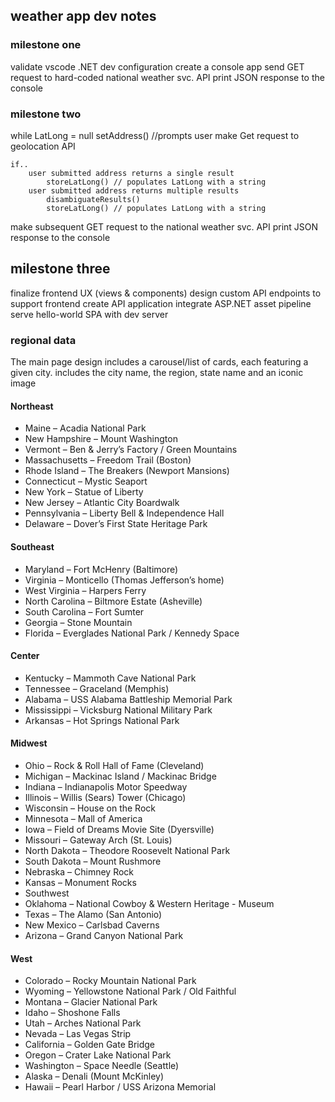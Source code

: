 ## weather app dev notes

### milestone one
validate vscode .NET dev configuration
create a console app
send GET request to hard-coded national weather svc. API
print JSON response to the console

### milestone two

while LatLong = null
    setAddress() //prompts user
    make Get request to geolocation API

    if..
        user submitted address returns a single result
            storeLatLong() // populates LatLong with a string
        user submitted address returns multiple results
            disambiguateResults()
            storeLatLong() // populates LatLong with a string


make subsequent GET request to the national weather svc. API
print JSON response to the console

## milestone three
finalize frontend UX (views & components)
design custom API endpoints to support frontend
create API application
integrate ASP.NET asset pipeline
serve hello-world SPA with dev server

### regional data
The main page design includes a carousel/list of cards, each featuring a given city. includes the city name, the region, state name and an iconic image

#### Northeast
- Maine – Acadia National Park
- New Hampshire – Mount Washington
- Vermont – Ben & Jerry’s Factory / Green Mountains
- Massachusetts – Freedom Trail (Boston)
- Rhode Island – The Breakers (Newport Mansions)
- Connecticut – Mystic Seaport
- New York – Statue of Liberty
- New Jersey – Atlantic City Boardwalk
- Pennsylvania – Liberty Bell & Independence Hall
- Delaware – Dover’s First State Heritage Park

#### Southeast
- Maryland – Fort McHenry (Baltimore)
- Virginia – Monticello (Thomas Jefferson’s home)
- West Virginia – Harpers Ferry
- North Carolina – Biltmore Estate (Asheville)
- South Carolina – Fort Sumter
- Georgia – Stone Mountain
- Florida – Everglades National Park / Kennedy Space 

#### Center
- Kentucky – Mammoth Cave National Park
- Tennessee – Graceland (Memphis)
- Alabama – USS Alabama Battleship Memorial Park
- Mississippi – Vicksburg National Military Park
- Arkansas – Hot Springs National Park

#### Midwest
- Ohio – Rock & Roll Hall of Fame (Cleveland)
- Michigan – Mackinac Island / Mackinac Bridge
- Indiana – Indianapolis Motor Speedway
- Illinois – Willis (Sears) Tower (Chicago)
- Wisconsin – House on the Rock
- Minnesota – Mall of America
- Iowa – Field of Dreams Movie Site (Dyersville)
- Missouri – Gateway Arch (St. Louis)
- North Dakota – Theodore Roosevelt National Park
- South Dakota – Mount Rushmore
- Nebraska – Chimney Rock
- Kansas – Monument Rocks
- Southwest
- Oklahoma – National Cowboy & Western Heritage - Museum
- Texas – The Alamo (San Antonio)
- New Mexico – Carlsbad Caverns
- Arizona – Grand Canyon National Park

#### West
- Colorado – Rocky Mountain National Park
- Wyoming – Yellowstone National Park / Old Faithful
- Montana – Glacier National Park
- Idaho – Shoshone Falls
- Utah – Arches National Park
- Nevada – Las Vegas Strip
- California – Golden Gate Bridge
- Oregon – Crater Lake National Park
- Washington – Space Needle (Seattle)
- Alaska – Denali (Mount McKinley)
- Hawaii – Pearl Harbor / USS Arizona Memorial